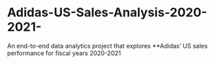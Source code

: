 # Adidas-US-Sales-Analysis-2020-2021-
An end-to-end data analytics project that explores **Adidas’ US sales performance for fiscal years 2020-2021

